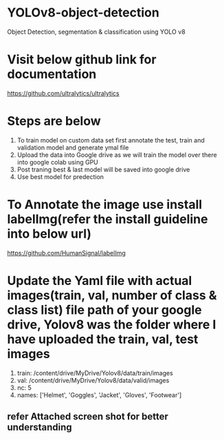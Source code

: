# YOLOv8-object-detection
Object Detection, segmentation &amp; classification using YOLO v8

# Visit below github link for documentation
https://github.com/ultralytics/ultralytics

# Steps are below
1) To train model on custom data set first annotate the test, train and validation model and generate ymal file
2) Upload the data into Google drive as we will train the model over there into google colab using GPU
3) Post traning best & last model will be saved into google drive
4) Use best model for predection

# To Annotate the image use install labelImg(refer the install guideline into below url)
https://github.com/HumanSignal/labelImg

# Update the Yaml file with actual images(train, val, number of class & class list) file path of your google drive, Yolov8 was the folder where I have uploaded the train, val, test images
1) train: /content/drive/MyDrive/Yolov8/data/train/images
2) val: /content/drive/MyDrive/Yolov8/data/valid/images
3) nc: 5
4) names: ['Helmet', 'Goggles', 'Jacket', 'Gloves', 'Footwear']

## refer Attached screen shot for better understanding


